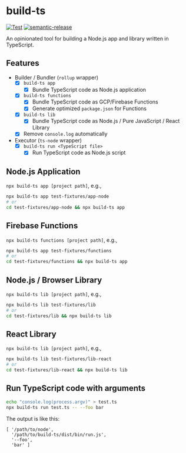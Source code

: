 # build-ts

[![Test](https://github.com/WillBooster/build-ts/actions/workflows/test.yml/badge.svg)](https://github.com/WillBooster/build-ts/actions/workflows/test.yml)
[![semantic-release](https://img.shields.io/badge/%20%20%F0%9F%93%A6%F0%9F%9A%80-semantic--release-e10079.svg)](https://github.com/semantic-release/semantic-release)

An opinionated tool for building a Node.js app and library written in TypeScript.

## Features

- Builder / Bundler (`rollup` wrapper)
  - [x] `build-ts app`
    - [x] Bundle TypeScript code as Node.js application
  - [x] `build-ts functions`
    - [x] Bundle TypeScript code as GCP/Firebase Functions
    - [x] Generate optimized `package.json` for Functions
  - [x] `build-ts lib`
    - [x] Bundle TypeScript code as Node.js / Pure JavaScript / React Library
  - [x] Remove `console.log` automatically
- Executor (`ts-node` wrapper)
  - [x] `build-ts run <TypeScript file>`
    - [x] Run TypeScript code as Node.js script

## Node.js Application

`npx build-ts app [project path]`, e.g.,

```sh
npx build-ts app test-fixtures/app-node
# or
cd test-fixtures/app-node && npx build-ts app
```

## Firebase Functions

`npx build-ts functions [project path]`, e.g.,

```sh
npx build-ts app test-fixtures/functions
# or
cd test-fixtures/functions && npx build-ts app
```

## Node.js / Browser Library

`npx build-ts lib [project path]`, e.g.,

```sh
npx build-ts lib test-fixtures/lib
# or
cd test-fixtures/lib && npx build-ts lib
```

## React Library

`npx build-ts lib [project path]`, e.g.,

```sh
npx build-ts lib test-fixtures/lib-react
# or
cd test-fixtures/lib-react && npx build-ts lib
```

## Run TypeScript code with arguments

```sh
echo "console.log(process.argv)" > test.ts
npx build-ts run test.ts -- --foo bar
```

The output is like this:

```
[ '/path/to/node',
  '/path/to/build-ts/dist/bin/run.js',
  '--foo',
  'bar' ]
```
